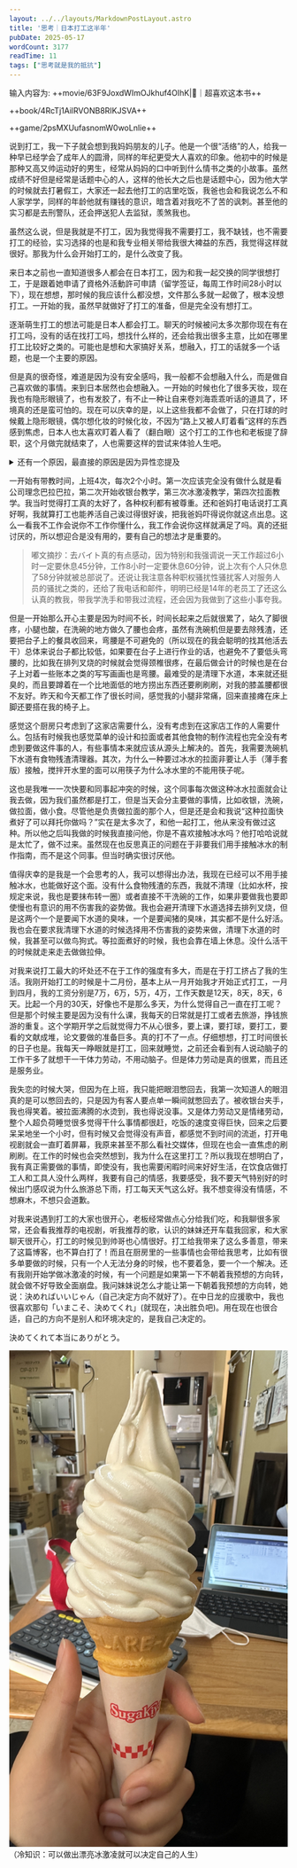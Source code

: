 ```yaml
---
layout: ../../layouts/MarkdownPostLayout.astro
title: '思考｜日本打工这半年'
pubDate: 2025-05-17
wordCount: 3177
readTime: 11
tags: ["思考就是我的抵抗"]
---
```

输入内容为:
++movie/63F9JoxdWImOJkhuf4OIhK|🧡｜超喜欢这本书++

++book/4RcTj1AilRVONB8RIKJSVA++

++game/2psMXUufasnomW0woLnlie++

说到打工，我一下子就会想到我妈妈朋友的儿子。他是一个很“活络”的人，给我一种早已经学会了成年人的圆滑，同样的年纪更受大人喜欢的印象。他初中的时候是那种又高又帅运动好的男生，经常从妈妈的口中听到什么情书之类的小故事。虽然成绩不好但是经常是话题中心的人，这样的他长大之后也是话题中心，因为他大学的时候就去打暑假工，大家还一起去他打工的店里吃饭，我爸也会和我说怎么不和人家学学，同样的年龄他就有赚钱的意识，暗含着对我吃不了苦的讽刺。甚至他的实习都是去刑警队，还会押送犯人去监狱，羡煞我也。

虽然这么说，但是我就是不打工，因为我觉得我不需要打工，我不缺钱，也不需要打工的经验，实习选择的也是和我专业相关带给我很大裨益的东西，我觉得这样就很好。那我为什么会开始打工的，是什么改变了我。

来日本之前也一直知道很多人都会在日本打工，因为和我一起交换的同学很想打工，于是跟着她申请了資格外活動許可申請（留学签证，每周工作时间28小时以下），现在想想，那时候的我应该什么都没想，文件那么多就一起做了，根本没想打工。一开始的我，虽然早就做好了打工的准备，但是完全没有想打工。

逐渐萌生打工的想法可能是日本人都会打工。聊天的时候被问太多次那你现在有在打工吗，没有的话在找打工吗，想找什么样的，还会给我出很多主意，比如在哪里打工比较好之类的。可能也是想和大家搞好关系，想融入，打工的话就多一个话题，也是一个主要的原因。

但是真的很奇怪，难道是因为没有安全感吗，我一般都不会想融入什么，而是做自己喜欢做的事情。来到日本居然也会想融入。一开始的时候也化了很多天妆，现在我也有隐形眼镜了，也有发胶了，有不止一种让自来卷刘海乖乖听话的道具了，环境真的还是蛮可怕的。现在可以庆幸的是，以上这些我都不会做了，只在打球的时候戴上隐形眼镜，偶尔想化妆的时候化妆，不因为“路上又被人盯着看”这样的东西感到焦虑，日本人也太喜欢盯着人看了（翻白眼）这个打工的工作也和老板提了辞职，这个月做完就结束了，人也需要这样的尝试来体验人生吧。

<details> <summary>还有一个原因，最直接的原因是因为异性恋提及</summary>
    小狗那段时间工作很忙，又刚刚异国每天都要视频很久，聊天也很多。他觉得太烦了于是跟我说你去找个班上吧。有的时候他说话我也能感觉到那种“你都没有工作过你不懂”的感觉实在是太招人烦了（某种程度上我爸也是这样）觉得自己工作了怎么了这么了不起，我怒火攻心要证明自己放下大话但是不找，但是小狗之后又经常问我找没找，我为了证明自己的行动力立马投了一堆，打电话，排满面试，第二家都直接采用了于是开始上班。这个故事告诉我们陷入自证没有好处。
</details>

一开始有带教时间，上班4次，每次2个小时。第一次应该完全没有做什么就是看公司理念巴拉巴拉，第二次开始收银台教学，第三次冰激凌教学，第四次拉面教学。我当时觉得打工真的太好了，各种权利都有被尊重。还和爸妈打电话说打工真好啊，我就算打工也能养活自己诶过得很好诶，把我爸妈吓得说你就这点出息。这么一看我不工作会说你不工作你懂什么，我工作会说你这样就满足了吗。真的还挺讨厌的，所以想迎合是没有用的，要有自己的想法才是重要的。

> 嘟文摘抄：去バイト真的有点感动，因为特别和我强调说一天工作超过6小时一定要休息45分钟，工作8小时一定要休息60分钟，说上次有个人只休息了58分钟就被总部说了。还说让我注意各种职权骚扰性骚扰客人对服务人员的骚扰之类的，还给了我电话和邮件，明明已经是14年的老员工了还这么认真的教我，带我学洗手和带我过流程，还会因为我做到了这些小事夸我。

但是一开始那么开心主要是因为时间不长，时间长起来之后就很累了，站久了脚很疼，小腿也酸，在洗碗的地方做久了腰也会疼，虽然有洗碗机但是要去除残渣，还要把台子上的餐具收回来，弯腰是不可避免的（所以现在的我会聪明的找其他活去干）总体来说台子都比较低，如果要在台子上进行作业的话，也避免不了要低头弯腰的，比如我在排列叉烧的时候就会觉得颈椎很疼，在最后做会计的时候也是在台子上对着一些账本之类的写写画画也是弯腰。最难受的是清理下水道，本来就还挺臭的，而且要蹲着在一个比地面低的地方捞出东西还要刷刷刷，对我的膝盖腰都很不友好。昨天和今天都工作了很长时间，感觉我的小腿非常痛，回来直接瘫在床上脚还要搭在我的椅子上。

感觉这个厨房只考虑到了这家店需要什么，没有考虑到在这家店工作的人需要什么。包括有时候我也感觉菜单的设计和拉面或者其他食物的制作流程也完全没有考虑到要做这件事的人，有些事情本来就应该从源头上解决的。首先，我需要洗碗机下水道有食物残渣清理器。其次，为什么一种要过冰水的拉面非要让人手（薄手套版）接触，搅拌开水里的面可以用筷子为什么冰水里的不能用筷子呢。

这也是我唯一一次快要和同事起冲突的时候，这个同事每次做这种冰水拉面就会让我去做，因为我们虽然都是打工，但是当天会分主要做的事情，比如收银，洗碗，做拉面，做小食。尽管他是负责做拉面的那个人，但是还是会和我说“这种拉面快煮好了可以拜托你做吗？”实在是太多次了，和他一起打工，他从来没有做过这种。所以他之后叫我做的时候我直接问他，你是不喜欢接触冰水吗？他打哈哈说就是太忙了，做不过来。虽然现在也反思真正的问题在于非要我们用手接触冰水的制作指南，而不是这个同事。但当时确实很讨厌他。

值得庆幸的是我是一个会思考的人，我可以想得出办法，我现在已经可以不用手接触冰水，也能做好这个面。没有什么食物残渣的东西，我就不清理（比如水杯，按规定来说，我也是要抹布转一圈）或者直接不干洗碗的工作，如果非要做我也要即使慢也有意识的用不伤害我的姿势做。我也会避开清理下水道选择去排列叉烧，但是这两个一个是要闻下水道的臭味，一个是要闻猪的臭味，其实都不是什么好活。我也会在要求我清理下水道的时候选择用不伤害我的姿势来做，清理下水道的时候，我甚至可以做鸟狗式。等拉面煮好的时候，我也会靠在墙上休息。没什么活干的时候就走来走去做做拉伸。

对我来说打工最大的坏处还不在于工作的强度有多大，而是在于打工挤占了我的生活。我刚开始打工的时候是十二月份，基本上从一月开始我才开始正式打工，一月到四月，我的工资分别是7万，6万，5万，4万，工作天数是12天，8天，8天，6天。比起一个月的30天，好像也不是那么多天，为什么觉得自己一直在打工呢？但是那个时候主要是因为没有什么课，我每天的日常就是打工或者去旅游，挣钱旅游的重复。这个学期开学之后就觉得力不从心很多，要上课，要打球，要打工，要看的文献成堆，论文要做的准备巨多。真的打不了一点。仔细想想，打工时间很长的日子也是。我每天一睁眼就是打工，回来就睡觉，之前还会看到有人说动脑子的工作干多了就想干一干体力劳动，不用动脑子。但是体力劳动是真的很累，而且还是服务业。

我失恋的时候大哭，但因为在上班，我只能把眼泪憋回去，我第一次知道人的眼泪真的是可以憋回去的，只是因为有客人要点单一瞬间就憋回去了。被收银台夹手，我也得笑着。被拉面沸腾的水烫到，我也得说没事。又是体力劳动又是情绪劳动，整个人超负荷睡觉很多觉得干什么事情都很赶，吃饭的速度变得巨快，回来之后要呆呆地坐一个小时，但有时候又会觉得没有声音，都感觉不到时间的流逝，打开电视剧就会一直盯着屏幕，我原来甚至不那么看社交媒体，但现在也会一直焦虑的刷刷刷。在工作的时候也会突然想到，我为什么在这里打工？所以我现在想明白了，我有真正需要做的事情，即使没有，我也需要闲暇时间来好好生活，在饮食店做打工人和工具人没什么两样，我要有自己的情感，我要感受，我不要天气特别好的时候出门感叹说为什么旅游总下雨，打工每天天气这么好。我不想变得没有情感，不想麻木，不想只会道歉。

对我来说遇到打工的大家也很开心，老板经常做点心分给我们吃，和我聊很多家常，还会看我推荐的电视剧，听我推荐的歌，认识的妹妹还开车载我回家，和大家聊天很开心，打工的时候见到帅哥也心情很好。打工给我带来了这么多善意，带来了这篇博客，也不算白打了！而且在厨房里的一些事情也会带给我思考，比如有很多单要做的时候，只有一个人无法分身的时候，也不要着急，要一个一个解决。还有我刚开始学做冰激凌的时候，有一个问题是如果第一下不朝着我预想的方向转，就会做不好导致全面崩盘。我问妹妹说怎么才能让第一下朝着我预想的方向转，她说：決めればいいじゃん（自己决定方向不就好了）。在中日龙的应援歌中，我也很喜欢那句「いまこそ、決めてくれ」(就现在，决出胜负吧)。用在现在也很合适，自己的方向不是别人和环境决定的，是我自己决定的。

決めてくれて本当にありがとう。

![icecream](https://github.com/sikonn/picx-images-hosting/raw/master/IMG_9998.9o00jdtta3.JPG)
（冷知识：可以做出漂亮冰激凌就可以决定自己的人生）
